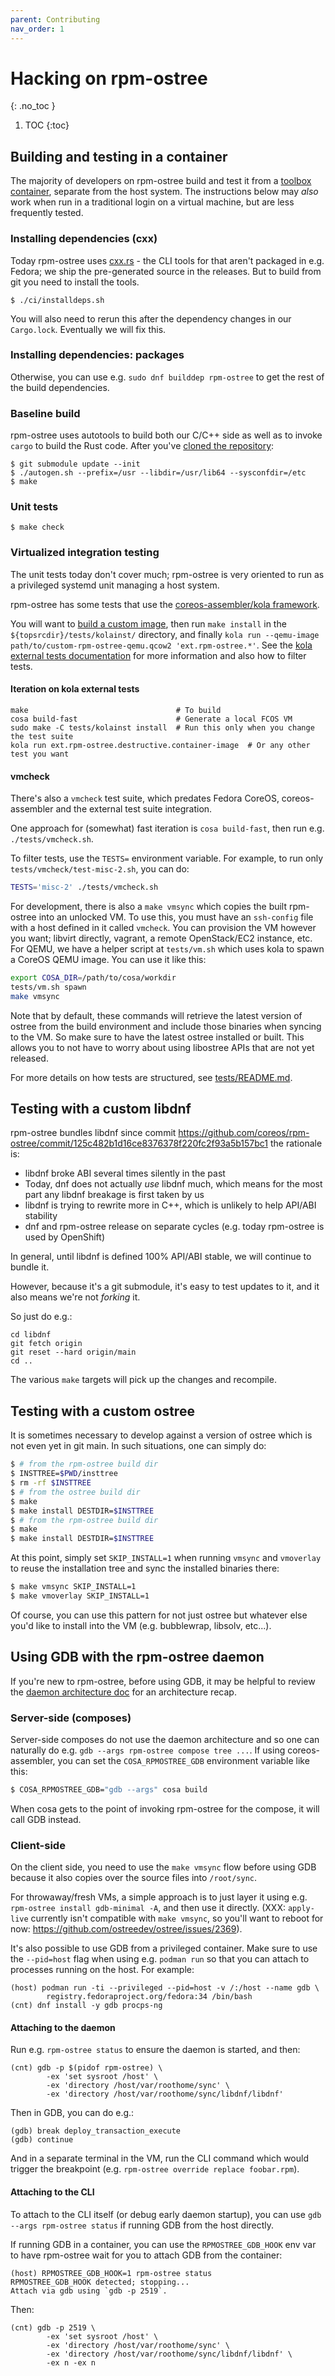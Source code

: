 ```yaml
---
parent: Contributing
nav_order: 1
---
```


# Hacking on rpm-ostree
{: .no_toc }

1. TOC
{:toc}

## Building and testing in a container

The majority of developers on rpm-ostree build and test it
from a [toolbox container](https://github.com/containers/toolbox), separate from the host system.
The instructions below may *also* work when run in a traditional
login on a virtual machine, but are less frequently tested.

### Installing dependencies (cxx)

Today rpm-ostree uses [cxx.rs](https://cxx.rs/) - the CLI tools for
that aren't packaged in e.g. Fedora; we ship the pre-generated
source in the releases.  But to build from git you need to install the
tools.

```
$ ./ci/installdeps.sh
```

You will also need to rerun this after the dependency changes in our
`Cargo.lock`.  Eventually we will fix this.

### Installing dependencies: packages

Otherwise, you can use e.g. `sudo dnf builddep rpm-ostree` to get
the rest of the build dependencies.

### Baseline build

rpm-ostree uses autotools to build both our C/C++ side as well
as to invoke `cargo` to build the Rust code.  After you've
[cloned the repository](https://docs.github.com/en/github/creating-cloning-and-archiving-repositories/cloning-a-repository):

```
$ git submodule update --init
$ ./autogen.sh --prefix=/usr --libdir=/usr/lib64 --sysconfdir=/etc
$ make
```

### Unit tests

```
$ make check
```

### Virtualized integration testing

The unit tests today don't cover much; rpm-ostree is very oriented to run as a privileged systemd unit managing a host system.

rpm-ostree has some tests that use the [coreos-assembler/kola framework](https://coreos.github.io/coreos-assembler/kola/external-tests/).

You will want to [build a custom image](https://coreos.github.io/coreos-assembler/working/#using-overrides), then run `make install` in the `${topsrcdir}/tests/kolainst/` directory, and finally `kola run --qemu-image path/to/custom-rpm-ostree-qemu.qcow2 'ext.rpm-ostree.*'`. See the [kola external tests documentation](https://coreos.github.io/coreos-assembler/kola/external-tests/#using-kola-run-with-externally-defined-tests) for more information and also how to filter tests.


#### Iteration on kola external tests

```
make                                 # To build
cosa build-fast                      # Generate a local FCOS VM
sudo make -C tests/kolainst install  # Run this only when you change the test suite
kola run ext.rpm-ostree.destructive.container-image  # Or any other test you want
```

#### vmcheck

There's also a `vmcheck` test suite, which predates Fedora CoreOS, coreos-assembler and the external test suite integration.

One approach for (somewhat) fast iteration is `cosa build-fast`, then run e.g. `./tests/vmcheck.sh`.

To filter tests, use the `TESTS=` environment variable. For example, to run only `tests/vmcheck/test-misc-2.sh`, you can do:

```sh
TESTS='misc-2' ./tests/vmcheck.sh
```

For development, there is also a `make vmsync` which copies the built rpm-ostree
into an unlocked VM. To use this, you must have an `ssh-config` file with a host
defined in it called `vmcheck`. You can provision the VM however you want;
libvirt directly, vagrant, a remote OpenStack/EC2 instance, etc.  For QEMU, we
have a helper script at `tests/vm.sh` which uses kola to spawn a CoreOS QEMU
image. You can use it like this:

```sh
export COSA_DIR=/path/to/cosa/workdir
tests/vm.sh spawn
make vmsync
```

Note that by default, these commands will retrieve the latest version of ostree
from the build environment and include those binaries when syncing to the VM.
So make sure to have the latest ostree installed or built. This allows you to
not have to worry about using libostree APIs that are not yet released.

For more details on how tests are structured, see [tests/README.md](https://github.com/coreos/rpm-ostree/blob/main/tests/README.md).

## Testing with a custom libdnf

rpm-ostree bundles libdnf since commit https://github.com/coreos/rpm-ostree/commit/125c482b1d16ce8376378f220fc2f93a5b157bc1
the rationale is:

 - libdnf broke ABI several times silently in the past
 - Today, dnf does not actually *use* libdnf much, which means
   for the most part any libdnf breakage is first taken by us
 - libdnf is trying to rewrite more in C++, which is unlikely to help
   API/ABI stability
 - dnf and rpm-ostree release on separate cycles (e.g. today rpm-ostree
   is used by OpenShift)

In general, until libdnf is defined 100% API/ABI stable, we will
continue to bundle it.

However, because it's a git submodule, it's easy to test updates
to it, and it also means we're not *forking* it.

So just do e.g.:
```
cd libdnf
git fetch origin
git reset --hard origin/main
cd ..
```

The various `make` targets will pick up the changes and recompile.

## Testing with a custom ostree

It is sometimes necessary to develop against a version of ostree which is not
even yet in git main. In such situations, one can simply do:

```sh
$ # from the rpm-ostree build dir
$ INSTTREE=$PWD/insttree
$ rm -rf $INSTTREE
$ # from the ostree build dir
$ make
$ make install DESTDIR=$INSTTREE
$ # from the rpm-ostree build dir
$ make
$ make install DESTDIR=$INSTTREE
```

At this point, simply set `SKIP_INSTALL=1` when running `vmsync` and `vmoverlay`
to reuse the installation tree and sync the installed binaries there:

```sh
$ make vmsync SKIP_INSTALL=1
$ make vmoverlay SKIP_INSTALL=1
```

Of course, you can use this pattern for not just ostree but whatever else you'd
like to install into the VM (e.g. bubblewrap, libsolv, etc...).

## Using GDB with the rpm-ostree daemon

If you're new to rpm-ostree, before using GDB, it may be helpful to review the
[daemon architecture doc](architecture-daemon.md) for an architecture recap.

### Server-side (composes)

Server-side composes do not use the daemon architecture and so one can naturally
do e.g. `gdb --args rpm-ostree compose tree ...`. If using coreos-assembler, you
can set the `COSA_RPMOSTREE_GDB` environment variable like this:

```sh
$ COSA_RPMOSTREE_GDB="gdb --args" cosa build
```

When cosa gets to the point of invoking rpm-ostree for the compose, it will call
GDB instead.

### Client-side

On the client side, you need to use the `make vmsync` flow before using GDB
because it also copies over the source files into `/root/sync`.

For throwaway/fresh VMs, a simple approach is to just layer it using e.g.
`rpm-ostree install gdb-minimal -A`, and then use it directly. (XXX:
`apply-live` currently isn't compatible with `make vmsync`, so you'll want to
reboot for now: https://github.com/ostreedev/ostree/issues/2369).

It's also possible to use GDB from a privileged container. Make sure to use the
`--pid=host` flag when using e.g. `podman run` so that you can attach to
processes running on the host. For example:

```
(host) podman run -ti --privileged --pid=host -v /:/host --name gdb \
        registry.fedoraproject.org/fedora:34 /bin/bash
(cnt) dnf install -y gdb procps-ng
```

#### Attaching to the daemon

Run e.g. `rpm-ostree status` to ensure the daemon is started, and then:

```
(cnt) gdb -p $(pidof rpm-ostree) \
        -ex 'set sysroot /host' \
        -ex 'directory /host/var/roothome/sync' \
        -ex 'directory /host/var/roothome/sync/libdnf/libdnf'
```

Then in GDB, you can do e.g.:

```
(gdb) break deploy_transaction_execute
(gdb) continue
```

And in a separate terminal in the VM, run the CLI command which would trigger
the breakpoint (e.g. `rpm-ostree override replace foobar.rpm`).

#### Attaching to the CLI

To attach to the CLI itself (or debug early daemon startup), you can use
`gdb --args rpm-ostree status` if running GDB from the host directly.

If running GDB in a container, you can use the `RPMOSTREE_GDB_HOOK` env var to
have rpm-ostree wait for you to attach GDB from the container:

```
(host) RPMOSTREE_GDB_HOOK=1 rpm-ostree status
RPMOSTREE_GDB_HOOK detected; stopping...
Attach via gdb using `gdb -p 2519`.
```

Then:

```
(cnt) gdb -p 2519 \
        -ex 'set sysroot /host' \
        -ex 'directory /host/var/roothome/sync' \
        -ex 'directory /host/var/roothome/sync/libdnf/libdnf' \
        -ex n -ex n
```
